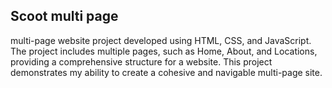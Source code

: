 ## Scoot multi page

multi-page website project developed using HTML, CSS, and JavaScript. The project includes multiple pages, such as Home, About, and Locations, providing a comprehensive structure for a website. This project demonstrates my ability to create a cohesive and navigable multi-page site.
